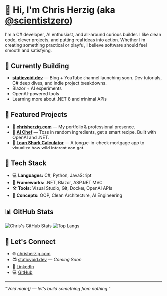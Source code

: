 # 👋 Hi, I'm Chris Herzig (aka [@scientistzero](https://github.com/scientistzero))

I'm a C# developer, AI enthusiast, and all-around curious builder. I like clean code, clever projects, and putting real ideas into action. Whether I’m creating something practical or playful, I believe software should feel smooth and satisfying.

## 🚧 Currently Building

- [**staticvoid.dev**](https://staticvoid.dev) — Blog + YouTube channel launching soon. Dev tutorials, C# deep dives, and indie project breakdowns.
- Blazor + AI experiments
- OpenAI-powered tools
- Learning more about .NET 8 and minimal APIs

## 🌟 Featured Projects

- 💼 [**chrisherzig.com**](https://chrisherzig.com) — My portfolio & professional presence.
- 🔪 [**AI Chef**](https://github.com/ScientistZero/AiChef) — Toss in random ingredients, get a smart recipe. Built with OpenAI and .NET.
- 🦈 [**Loan Shark Calculator**](https://github.com/ScientistZero/MortgageCalc) — A tongue-in-cheek mortgage app to visualize how wild interest can get.

## 🧰 Tech Stack

- 💻 **Languages:** C#, Python, JavaScript  
- 🧱 **Frameworks:** .NET, Blazor, ASP.NET MVC  
- 🛠️ **Tools:** Visual Studio, Git, Docker, OpenAI APIs  
- 🧠 **Concepts:** OOP, Clean Architecture, AI Engineering

## 📊 GitHub Stats

![Chris's GitHub Stats](https://github-readme-stats.vercel.app/api?username=scientistzero&show_icons=true&theme=radical)
![Top Langs](https://github-readme-stats.vercel.app/api/top-langs/?username=scientistzero&layout=compact&theme=radical)

## 🤝 Let's Connect

- 🌐 [chrisherzig.com](https://chrisherzig.com)  
- 📺 [staticvoid.dev](https://staticvoid.dev) — *Coming Soon*  
- 💼 [LinkedIn](https://linkedin.com/in/chrisherzig)  
- 💻 [GitHub](https://github.com/scientistzero)

---

_“Void main() — let’s build something from nothing.”_

